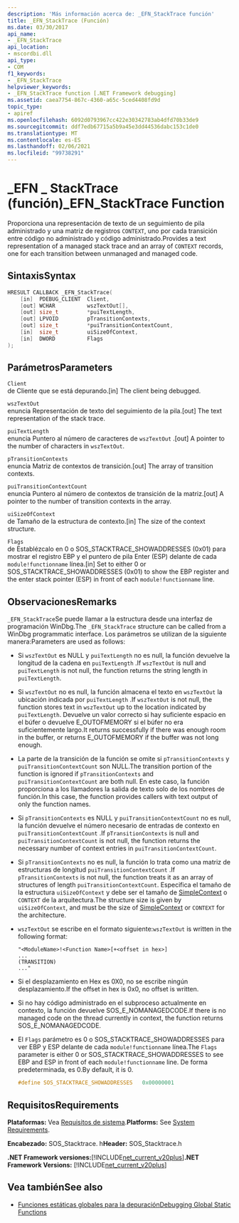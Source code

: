 ```yaml
---
description: 'Más información acerca de: _EFN_StackTrace función'
title: _EFN_StackTrace (Función)
ms.date: 03/30/2017
api_name:
- _EFN_StackTrace
api_location:
- mscordbi.dll
api_type:
- COM
f1_keywords:
- _EFN_StackTrace
helpviewer_keywords:
- _EFN_StackTrace function [.NET Framework debugging]
ms.assetid: caea7754-867c-4360-a65c-5ced4408fd9d
topic_type:
- apiref
ms.openlocfilehash: 6092d0793967cc422e30342783ab4dfd70b33de9
ms.sourcegitcommit: ddf7edb67715a5b9a45e3dd44536dabc153c1de0
ms.translationtype: MT
ms.contentlocale: es-ES
ms.lasthandoff: 02/06/2021
ms.locfileid: "99738291"
---
```

# <a name="_efn_stacktrace-function"></a><span data-ttu-id="b42b3-103">\_EFN \_ StackTrace (función)</span><span class="sxs-lookup"><span data-stu-id="b42b3-103">\_EFN\_StackTrace Function</span></span>

<span data-ttu-id="b42b3-104">Proporciona una representación de texto de un seguimiento de pila administrado y una matriz de registros `CONTEXT`, uno por cada transición entre código no administrado y código administrado.</span><span class="sxs-lookup"><span data-stu-id="b42b3-104">Provides a text representation of a managed stack trace and an array of `CONTEXT` records, one for each transition between unmanaged and managed code.</span></span>  
  
## <a name="syntax"></a><span data-ttu-id="b42b3-105">Sintaxis</span><span class="sxs-lookup"><span data-stu-id="b42b3-105">Syntax</span></span>  
  
```cpp  
HRESULT CALLBACK _EFN_StackTrace(  
    [in]  PDEBUG_CLIENT  Client,  
    [out] WCHAR          wszTextOut[],  
    [out] size_t         *puiTextLength,  
    [out] LPVOID         pTransitionContexts,  
    [out] size_t         *puiTransitionContextCount,  
    [in]  size_t         uiSizeOfContext,  
    [in]  DWORD          Flags  
);  
```  
  
## <a name="parameters"></a><span data-ttu-id="b42b3-106">Parámetros</span><span class="sxs-lookup"><span data-stu-id="b42b3-106">Parameters</span></span>  

 `Client`  
 <span data-ttu-id="b42b3-107">de Cliente que se está depurando.</span><span class="sxs-lookup"><span data-stu-id="b42b3-107">[in] The client being debugged.</span></span>  
  
 `wszTextOut`  
 <span data-ttu-id="b42b3-108">enuncia Representación de texto del seguimiento de la pila.</span><span class="sxs-lookup"><span data-stu-id="b42b3-108">[out] The text representation of the stack trace.</span></span>  
  
 `puiTextLength`  
 <span data-ttu-id="b42b3-109">enuncia Puntero al número de caracteres de `wszTextOut` .</span><span class="sxs-lookup"><span data-stu-id="b42b3-109">[out] A pointer to the number of characters in `wszTextOut`.</span></span>  
  
 `pTransitionContexts`  
 <span data-ttu-id="b42b3-110">enuncia Matriz de contextos de transición.</span><span class="sxs-lookup"><span data-stu-id="b42b3-110">[out] The array of transition contexts.</span></span>  
  
 `puiTransitionContextCount`  
 <span data-ttu-id="b42b3-111">enuncia Puntero al número de contextos de transición de la matriz.</span><span class="sxs-lookup"><span data-stu-id="b42b3-111">[out] A pointer to the number of transition contexts in the array.</span></span>  
  
 `uiSizeOfContext`  
 <span data-ttu-id="b42b3-112">de Tamaño de la estructura de contexto.</span><span class="sxs-lookup"><span data-stu-id="b42b3-112">[in] The size of the context structure.</span></span>  
  
 `Flags`  
 <span data-ttu-id="b42b3-113">de Establézcalo en 0 o SOS_STACKTRACE_SHOWADDRESSES (0x01) para mostrar el registro EBP y el puntero de pila Enter (ESP) delante de cada `module!functionname` línea.</span><span class="sxs-lookup"><span data-stu-id="b42b3-113">[in] Set to either 0 or SOS_STACKTRACE_SHOWADDRESSES (0x01) to show the EBP register and the enter stack pointer (ESP) in front of each `module!functionname` line.</span></span>  
  
## <a name="remarks"></a><span data-ttu-id="b42b3-114">Observaciones</span><span class="sxs-lookup"><span data-stu-id="b42b3-114">Remarks</span></span>  

 <span data-ttu-id="b42b3-115">`_EFN_StackTrace`Se puede llamar a la estructura desde una interfaz de programación WinDbg.</span><span class="sxs-lookup"><span data-stu-id="b42b3-115">The `_EFN_StackTrace` structure can be called from a WinDbg programmatic interface.</span></span> <span data-ttu-id="b42b3-116">Los parámetros se utilizan de la siguiente manera:</span><span class="sxs-lookup"><span data-stu-id="b42b3-116">Parameters are used as follows:</span></span>  
  
- <span data-ttu-id="b42b3-117">Si `wszTextOut` es NULL y `puiTextLength` no es null, la función devuelve la longitud de la cadena en `puiTextLength` .</span><span class="sxs-lookup"><span data-stu-id="b42b3-117">If `wszTextOut` is null and `puiTextLength` is not null, the function returns the string length in `puiTextLength`.</span></span>  
  
- <span data-ttu-id="b42b3-118">Si `wszTextOut` no es null, la función almacena el texto en `wszTextOut` la ubicación indicada por `puiTextLength` .</span><span class="sxs-lookup"><span data-stu-id="b42b3-118">If `wszTextOut` is not null, the function stores text in `wszTextOut` up to the location indicated by `puiTextLength`.</span></span> <span data-ttu-id="b42b3-119">Devuelve un valor correcto si hay suficiente espacio en el búfer o devuelve E_OUTOFMEMORY si el búfer no era suficientemente largo.</span><span class="sxs-lookup"><span data-stu-id="b42b3-119">It returns successfully if there was enough room in the buffer, or returns E_OUTOFMEMORY if the buffer was not long enough.</span></span>  
  
- <span data-ttu-id="b42b3-120">La parte de la transición de la función se omite si `pTransitionContexts` y `puiTransitionContextCount` son NULL.</span><span class="sxs-lookup"><span data-stu-id="b42b3-120">The transition portion of the function is ignored if `pTransitionContexts` and `puiTransitionContextCount` are both null.</span></span> <span data-ttu-id="b42b3-121">En este caso, la función proporciona a los llamadores la salida de texto solo de los nombres de función.</span><span class="sxs-lookup"><span data-stu-id="b42b3-121">In this case, the function provides callers with text output of only the function names.</span></span>  
  
- <span data-ttu-id="b42b3-122">Si `pTransitionContexts` es NULL y `puiTransitionContextCount` no es null, la función devuelve el número necesario de entradas de contexto en `puiTransitionContextCount` .</span><span class="sxs-lookup"><span data-stu-id="b42b3-122">If `pTransitionContexts` is null and `puiTransitionContextCount` is not null, the function returns the necessary number of context entries in `puiTransitionContextCount`.</span></span>  
  
- <span data-ttu-id="b42b3-123">Si `pTransitionContexts` no es null, la función lo trata como una matriz de estructuras de longitud `puiTransitionContextCount` .</span><span class="sxs-lookup"><span data-stu-id="b42b3-123">If `pTransitionContexts` is not null, the function treats it as an array of structures of length `puiTransitionContextCount`.</span></span> <span data-ttu-id="b42b3-124">Especifica el tamaño de la estructura `uiSizeOfContext` y debe ser el tamaño de [SimpleContext](stacktrace-simplecontext-structure.md) o `CONTEXT` de la arquitectura.</span><span class="sxs-lookup"><span data-stu-id="b42b3-124">The structure size is given by `uiSizeOfContext`, and must be the size of [SimpleContext](stacktrace-simplecontext-structure.md) or `CONTEXT` for the architecture.</span></span>  
  
- <span data-ttu-id="b42b3-125">`wszTextOut` se escribe en el formato siguiente:</span><span class="sxs-lookup"><span data-stu-id="b42b3-125">`wszTextOut` is written in the following format:</span></span>  
  
    ```output  
    "<ModuleName>!<Function Name>[+<offset in hex>]  
    ...  
    (TRANSITION)  
    ..."  
    ```  
  
- <span data-ttu-id="b42b3-126">Si el desplazamiento en Hex es 0X0, no se escribe ningún desplazamiento.</span><span class="sxs-lookup"><span data-stu-id="b42b3-126">If the offset in hex is 0x0, no offset is written.</span></span>  
  
- <span data-ttu-id="b42b3-127">Si no hay código administrado en el subproceso actualmente en contexto, la función devuelve SOS_E_NOMANAGEDCODE.</span><span class="sxs-lookup"><span data-stu-id="b42b3-127">If there is no managed code on the thread currently in context, the function returns SOS_E_NOMANAGEDCODE.</span></span>  
  
- <span data-ttu-id="b42b3-128">El `Flags` parámetro es 0 o SOS_STACKTRACE_SHOWADDRESSES para ver EBP y ESP delante de cada `module!functionname` línea.</span><span class="sxs-lookup"><span data-stu-id="b42b3-128">The `Flags` parameter is either 0 or SOS_STACKTRACE_SHOWADDRESSES to see EBP and ESP in front of each `module!functionname` line.</span></span> <span data-ttu-id="b42b3-129">De forma predeterminada, es 0.</span><span class="sxs-lookup"><span data-stu-id="b42b3-129">By default, it is 0.</span></span>  
  
    ```cpp  
    #define SOS_STACKTRACE_SHOWADDRESSES   0x00000001  
    ```  
  
## <a name="requirements"></a><span data-ttu-id="b42b3-130">Requisitos</span><span class="sxs-lookup"><span data-stu-id="b42b3-130">Requirements</span></span>  

 <span data-ttu-id="b42b3-131">**Plataformas:** Vea [Requisitos de sistema](../../get-started/system-requirements.md).</span><span class="sxs-lookup"><span data-stu-id="b42b3-131">**Platforms:** See [System Requirements](../../get-started/system-requirements.md).</span></span>  
  
 <span data-ttu-id="b42b3-132">**Encabezado:** SOS_Stacktrace. h</span><span class="sxs-lookup"><span data-stu-id="b42b3-132">**Header:** SOS_Stacktrace.h</span></span>  
  
 <span data-ttu-id="b42b3-133">**.NET Framework versiones:**[!INCLUDE[net_current_v20plus](../../../../includes/net-current-v20plus-md.md)]</span><span class="sxs-lookup"><span data-stu-id="b42b3-133">**.NET Framework Versions:** [!INCLUDE[net_current_v20plus](../../../../includes/net-current-v20plus-md.md)]</span></span>  
  
## <a name="see-also"></a><span data-ttu-id="b42b3-134">Vea también</span><span class="sxs-lookup"><span data-stu-id="b42b3-134">See also</span></span>

- [<span data-ttu-id="b42b3-135">Funciones estáticas globales para la depuración</span><span class="sxs-lookup"><span data-stu-id="b42b3-135">Debugging Global Static Functions</span></span>](debugging-global-static-functions.md)
